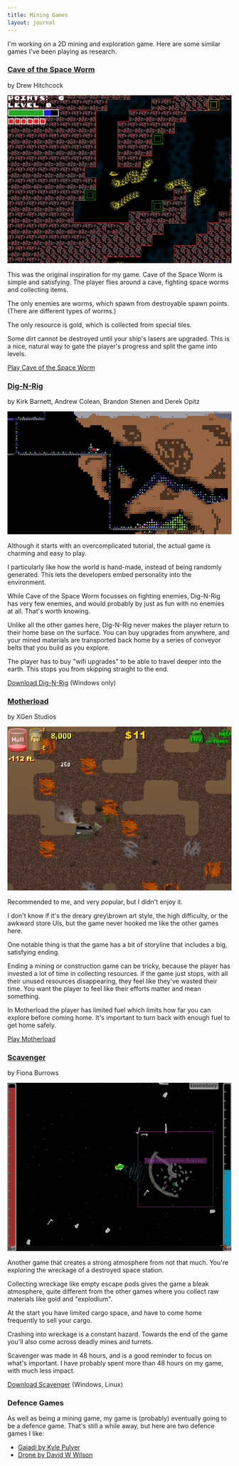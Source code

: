 ```yaml
---
title: Mining Games
layout: journal
---
```

I'm working on a 2D mining and exploration game. Here are some similar games I've been playing as research.

### [Cave of the Space Worm](http://www.drewhitchcock.com/g/caves.html)

<div class="subtitle">by Drew Hitchcock</div>

![](/journal/images/2014-02-27-caves-of-the-space-worm.png)

This was the original inspiration for my game. Cave of the Space Worm is simple and satisfying. The player flies around a cave, fighting space worms and collecting items.

The only enemies are worms, which spawn from destroyable spawn points. (There are different types of worms.)

The only resource is gold, which is collected from special tiles.

Some dirt cannot be destroyed until your ship's lasers are upgraded. This is a nice, natural way to gate the player's progress and split the game into levels.

[Play Cave of the Space Worm](http://www.drewhitchcock.com/g/caves.html)

### [Dig-N-Rig](https://games.digipen.edu/games/dig-n-rig)

<div class="subtitle">by Kirk Barnett, Andrew Colean, Brandon Stenen and Derek Opitz</div>

![](/journal/images/2014-02-27-dig-n-rig.png)

Although it starts with an overcomplicated tutorial, the actual game is charming and easy to play.

I particularly like how the world is hand-made, instead of being randomly generated. This lets the developers embed personality into the environment.

While Cave of the Space Worm focusses on fighting enemies, Dig-N-Rig has very few enemies, and would probably by just as fun with no enemies at all. That's worth knowing.

Unlike all the other games here, Dig-N-Rig never makes the player return to their home base on the surface. You can buy upgrades from anywhere, and your mined materials are transported back home by a series of conveyor belts that you build as you explore.

The player has to buy "wifi upgrades" to be able to travel deeper into the earth. This stops you from skipping straight to the end.

[Download Dig-N-Rig](https://games.digipen.edu/games/dig-n-rig) (Windows only)

### [Motherload](http://www.xgenstudios.com/game.php?keyword=motherload)

<div class="subtitle">by XGen Studios</div>

![](/journal/images/2014-02-27-motherload.png)

Recommended to me, and very popular, but I didn't enjoy it. 

I don't know if it's the dreary grey\brown art style, the high difficulty, or the awkward store UIs, but the game never hooked me like the other games here.

One notable thing is that the game has a bit of storyline that includes a big, satisfying ending.

Ending a mining or construction game can be tricky, because the player has invested a lot of time in collecting resources. if the game just stops, with all their unused resources disappearing, they feel like they've wasted their time. You want the player to feel like their efforts matter and mean something.

In Motherload the player has limited fuel which limits how far you can explore before coming home. It's important to turn back with enough fuel to get home safely.

[Play Motherload](http://www.xgenstudios.com/game.php?keyword=motherload)

### [Scavenger](http://www.ludumdare.com/compo/ludum-dare-16/?uid=150)

<div class="subtitle">by Fiona Burrows</div>

![](/journal/images/2014-02-27-scavenger.png)

Another game that creates a strong atmosphere from not that much. You're exploring the wreckage of a destroyed space station.

Collecting wreckage like empty escape pods gives the game a bleak atmosphere, quite different from the other games where you collect raw materials like gold and "explodium".

At the start you have limited cargo space, and have to come home frequently to sell your cargo.

Crashing into wreckage is a constant hazard. Towards the end of the game you'll also come across deadly mines and turrets.

Scavenger was made in 48 hours, and is a good reminder to focus on what's important. I have probably spent more than 48 hours on my game, with much less impact.

[Download Scavenger](http://www.ludumdare.com/compo/ludum-dare-16/?uid=150) (Windows, Linux)

### Defence Games

As well as being a mining game, my game is (probably) eventually going to be a defence game. That's still a while away, but here are two defence games I like:

* [Gaiadi by Kyle Pulver](http://www.ludumdare.com/compo/ludum-dare-17/?uid=2037)
* [Drone by David W Wilson](http://dwwilson.info/?page_id=14)
